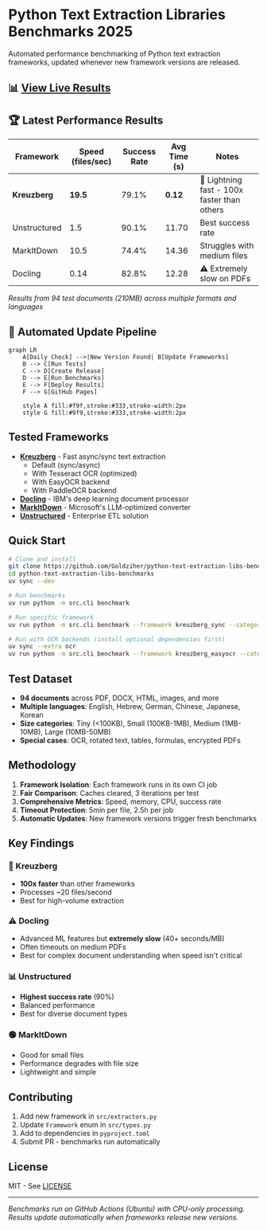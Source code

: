 # Python Text Extraction Libraries Benchmarks 2025

Automated performance benchmarking of Python text extraction frameworks, updated whenever new framework versions are released.

## 📊 [View Live Results](https://goldziher.github.io/python-text-extraction-libs-benchmarks/)

## 🏆 Latest Performance Results

| Framework     | Speed (files/sec) | Success Rate | Avg Time (s) | Notes                                       |
| ------------- | ----------------- | ------------ | ------------ | ------------------------------------------- |
| **Kreuzberg** | **19.5**          | 79.1%        | **0.12**     | 🚀 Lightning fast - 100x faster than others |
| Unstructured  | 1.5               | 90.1%        | 11.70        | Best success rate                           |
| MarkItDown    | 10.5              | 74.4%        | 14.36        | Struggles with medium files                 |
| Docling       | 0.14              | 82.8%        | 12.28        | ⚠️ Extremely slow on PDFs                   |

*Results from 94 test documents (210MB) across multiple formats and languages*

## 🔄 Automated Update Pipeline

```mermaid
graph LR
    A[Daily Check] -->|New Version Found| B[Update Frameworks]
    B --> C[Run Tests]
    C --> D[Create Release]
    D --> E[Run Benchmarks]
    E --> F[Deploy Results]
    F --> G[GitHub Pages]

    style A fill:#f9f,stroke:#333,stroke-width:2px
    style G fill:#9f9,stroke:#333,stroke-width:2px
```

## Tested Frameworks

- **[Kreuzberg](https://github.com/Goldziher/kreuzberg)** - Fast async/sync text extraction
    - Default (sync/async)
    - With Tesseract OCR (optimized)
    - With EasyOCR backend
    - With PaddleOCR backend
- **[Docling](https://github.com/docling-project/docling)** - IBM's deep learning document processor
- **[MarkItDown](https://github.com/microsoft/markitdown)** - Microsoft's LLM-optimized converter
- **[Unstructured](https://github.com/Unstructured-IO/unstructured)** - Enterprise ETL solution

## Quick Start

```bash
# Clone and install
git clone https://github.com/Goldziher/python-text-extraction-libs-benchmarks
cd python-text-extraction-libs-benchmarks
uv sync --dev

# Run benchmarks
uv run python -m src.cli benchmark

# Run specific framework
uv run python -m src.cli benchmark --framework kreuzberg_sync --category small

# Run with OCR backends (install optional dependencies first)
uv sync --extra ocr
uv run python -m src.cli benchmark --framework kreuzberg_easyocr --category images
```

## Test Dataset

- **94 documents** across PDF, DOCX, HTML, images, and more
- **Multiple languages**: English, Hebrew, German, Chinese, Japanese, Korean
- **Size categories**: Tiny (\<100KB), Small (100KB-1MB), Medium (1MB-10MB), Large (10MB-50MB)
- **Special cases**: OCR, rotated text, tables, formulas, encrypted PDFs

## Methodology

1. **Framework Isolation**: Each framework runs in its own CI job
1. **Fair Comparison**: Caches cleared, 3 iterations per test
1. **Comprehensive Metrics**: Speed, memory, CPU, success rate
1. **Timeout Protection**: 5min per file, 2.5h per job
1. **Automatic Updates**: New framework versions trigger fresh benchmarks

## Key Findings

### 🚀 Kreuzberg

- **100x faster** than other frameworks
- Processes ~20 files/second
- Best for high-volume extraction

### ⚠️ Docling

- Advanced ML features but **extremely slow** (40+ seconds/MB)
- Often timeouts on medium PDFs
- Best for complex document understanding when speed isn't critical

### 📊 Unstructured

- **Highest success rate** (90%)
- Balanced performance
- Best for diverse document types

### 🟢 MarkItDown

- Good for small files
- Performance degrades with file size
- Lightweight and simple

## Contributing

1. Add new framework in `src/extractors.py`
1. Update `Framework` enum in `src/types.py`
1. Add to dependencies in `pyproject.toml`
1. Submit PR - benchmarks run automatically

## License

MIT - See [LICENSE](LICENSE)

______________________________________________________________________

*Benchmarks run on GitHub Actions (Ubuntu) with CPU-only processing. Results update automatically when frameworks release new versions.*
